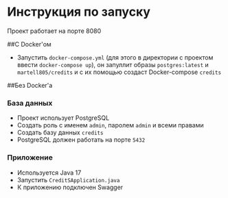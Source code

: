 # Инструкция по запуску
Проект работает на порте 8080

##C Docker'ом
- Запустить `docker-compose.yml` (для этого в директории с проектом ввести `docker-compose up`), он запуллит образы `postgres:latest` и `martell805/credits` 
и с их помощью создаст Docker-compose `credits`

##Без Docker'а
### База данных
- Проект использует PostgreSQL
- Создать роль с именем `admin`, паролем `admin` и всеми правами<br>
- Создать базу данных `credits`
- PostgreSQL должен работать на порте `5432`
### Приложение
- Используется Java 17
- Запустить `CreditSApplication.java`
- К приложению подключен Swagger
